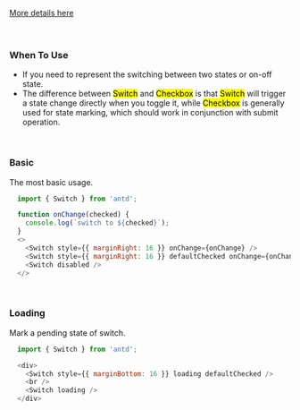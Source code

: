 <a href="https://ant.design/components/switch/" title="More details about Ant switch">More details here</a>
<br />
<br />
<br />
<h3>When To Use</h3>
<ul>
  <li>If you need to represent the switching between two states or on-off state.</li>
  <li>The difference between <mark>Switch</mark> and <mark>Checkbox</mark> is that <mark>Switch</mark> will trigger a state change directly when you toggle it, while <mark>Checkbox</mark> is generally used for state marking, which should work in conjunction with submit operation.</li>
</ul>
<br />
<h3>Basic</h3>
<p>The most basic usage.</p>

```js
  import { Switch } from 'antd';

  function onChange(checked) {
    console.log(`switch to ${checked}`);
  }
  <>
    <Switch style={{ marginRight: 16 }} onChange={onChange} />
    <Switch style={{ marginRight: 16 }} defaultChecked onChange={onChange} />
    <Switch disabled />
  </>
```

<br />
<h3>Loading</h3>
<p>Mark a pending state of switch.</p>

```js
  import { Switch } from 'antd';

  <div>
    <Switch style={{ marginBottom: 16 }} loading defaultChecked />
    <br />
    <Switch loading />
  </div>
```
